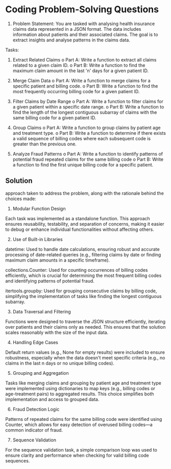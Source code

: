 # Coding Problem-Solving Questions

1. Problem Statement:
   You are tasked with analysing health insurance claims data represented in a JSON format. The data includes information about patients and their associated claims.
   The goal is to extract insights and analyse patterns in the claims data.

Tasks:

1. Extract Related Claims
   o Part A: Write a function to extract all claims related to a given claim ID.
   o Part B: Write a function to find the maximum claim amount in the last &#39;n&#39; days for a given patient ID.

2. Merge Claim Data
   o Part A: Write a function to merge claims for a specific patient and billing code.
   o Part B: Write a function to find the most frequently occurring billing code for a given patient ID.

3. Filter Claims by Date Range
   o Part A: Write a function to filter claims for a given patient within a specific date range.
   o Part B: Write a function to find the length of the longest contiguous subarray of claims with the same billing code for a given patient ID.

4. Group Claims
   o Part A: Write a function to group claims by patient age and treatment type.
   o Part B: Write a function to determine if there exists a valid sequence of billing codes where each subsequent code is greater than the previous
   one.

5. Analyze Fraud Patterns
   o Part A: Write a function to identify patterns of potential fraud repeated claims for the same billing code
   o Part B: Write a function to find the first unique billing code for a specific patient.

## Solution

approach taken to address the problem, along with the rationale behind the choices made:

1. Modular Function Design

Each task was implemented as a standalone function. This approach ensures reusability, testability, and separation of concerns, making it easier to debug or enhance individual functionalities without affecting others.

2. Use of Built-in Libraries

datetime: Used to handle date calculations, ensuring robust and accurate processing of date-related queries (e.g., filtering claims by date or finding maximum claim amounts in a specific timeframe).

collections.Counter: Used for counting occurrences of billing codes efficiently, which is crucial for determining the most frequent billing codes and identifying patterns of potential fraud.

itertools.groupby: Used for grouping consecutive claims by billing code, simplifying the implementation of tasks like finding the longest contiguous subarray.

3. Data Traversal and Filtering

Functions were designed to traverse the JSON structure efficiently, iterating over patients and their claims only as needed. This ensures that the solution scales reasonably with the size of the input data.

4. Handling Edge Cases

Default return values (e.g., None for empty results) were included to ensure robustness, especially when the data doesn't meet specific criteria (e.g., no claims in the last n days or no unique billing codes).

5. Grouping and Aggregation

Tasks like merging claims and grouping by patient age and treatment type were implemented using dictionaries to map keys (e.g., billing codes or age-treatment pairs) to aggregated results. This choice simplifies both implementation and access to grouped data.

6. Fraud Detection Logic

Patterns of repeated claims for the same billing code were identified using Counter, which allows for easy detection of overused billing codes—a common indicator of fraud.

7. Sequence Validation

For the sequence validation task, a simple comparison loop was used to ensure clarity and performance when checking for valid billing code sequences.